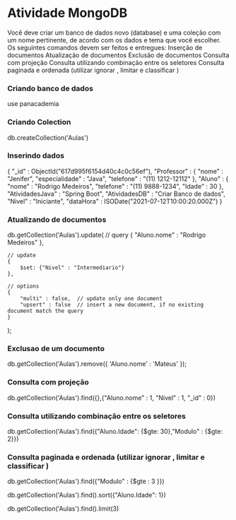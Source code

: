 # Atividade MongoDB

Você deve criar um banco de dados novo (database) e uma coleção com um nome pertinente, de acordo com os dados e tema que você escolher. Os seguintes comandos devem ser feitos e entregues:
Inserção de documentos
Atualização de documentos
Exclusão de documentos
Consulta com projeção
Consulta utilizando combinação entre os seletores
Consulta paginada e ordenada (utilizar ignorar , limitar e classificar )

### Criando banco de dados

use panacademia

### Criando Colection

db.createCollection('Aulas')

### Inserindo dados

{
    "_id" : ObjectId("617d995f6154d40c4c0c56ef"),
    "Professor" : {
        "nome" : "Jenifer",
        "especialidade" : "Java",
        "telefone" : "(11) 1212-12112"
    },
    "Aluno" : {
        "nome" : "Rodrigo Medeiros",
        "telefone" : "(11) 9888-1234",
        "Idade" : 30
    },
    "AtividadesJava" : "Spring Boot",
    "AtividadesDB" : "Criar Banco de dados",
    "Nivel" : "Iniciante",
    "dataHora" : ISODate("2021-07-12T10:00:20.000Z")
}

### Atualizando de documentos

db.getCollection('Aulas').update(
    // query 
    {
        "Aluno.nome" : "Rodrigo Medeiros"
    },
    
    // update 
    {
        $set: {"Nivel" : "Intermediario"}
    },
    
    // options 
    {
        "multi" : false,  // update only one document 
        "upsert" : false  // insert a new document, if no existing document match the query 
    }
);

### Exclusao de um documento

db.getCollection('Aulas').remove({ 'Aluno.nome' : 'Mateus' });

### Consulta com projeção

db.getCollection('Aulas').find({},{"Aluno.nome" : 1, "Nivel" : 1, "_id" : 0})

### Consulta utilizando combinação entre os seletores

db.getCollection('Aulas').find({"Aluno.Idade": {$gte: 30},"Modulo" : {$gte: 2}})

### Consulta paginada e ordenada (utilizar ignorar , limitar e classificar )

db.getCollection('Aulas').find({"Modulo" : {$gte : 3 }})

db.getCollection('Aulas').find().sort({"Aluno.Idade": 1})

db.getCollection('Aulas').find().limit(3)


